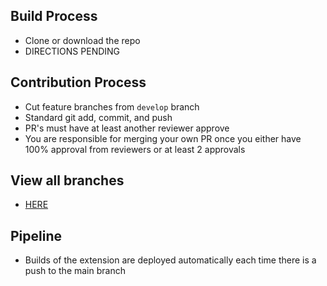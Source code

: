 ## Build Process

- Clone or download the repo
- DIRECTIONS PENDING

## Contribution Process

- Cut feature branches from `develop` branch
- Standard git add, commit, and push
- PR's must have at least another reviewer approve
- You are responsible for merging your own PR once you either have 100% approval from reviewers or at least 2 approvals

## View all branches

- [HERE](https://github.com/LukeFlaherty/Junk-Drawer/branches)

## Pipeline

- Builds of the extension are deployed automatically each time there is a push to the main branch
